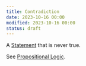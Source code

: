 ```yaml
---
title: Contradiction
date: 2023-10-16 00:00
modified: 2023-10-16 00:00
status: draft
---
```


A [Statement](../../../permanent/logical-statement.md) that is never true.

See [Propositional Logic](propositional-logic.md).
